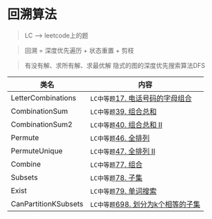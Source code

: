 # 回溯算法  
> LC --> leetcode上的题

> 回溯 = 深度优先遍历 + 状态重置 + 剪枝

> 有没有解、求所有解、求最优解
> 隐式的图的深度优先搜索算法DFS

类名|内容
---|---
LetterCombinations | `LC中等题`[17. 电话号码的字母组合](https://leetcode-cn.com/problems/letter-combinations-of-a-phone-number/)
CombinationSum | `LC中等题`[39. 组合总和](https://leetcode-cn.com/problems/combination-sum/submissions/)
CombinationSum2 | `LC中等题`[40. 组合总和 II](https://leetcode-cn.com/problems/combination-sum-ii/submissions/)
Permute | `LC中等题`[46. 全排列](https://leetcode-cn.com/problems/permutations/)
PermuteUnique | `LC中等题`[47. 全排列 II](https://leetcode-cn.com/problems/permutations-ii/submissions/)
Combine | `LC中等题`[77. 组合](https://leetcode-cn.com/problems/combinations/submissions/)
Subsets | `LC中等题`[78. 子集](https://leetcode-cn.com/problems/subsets/)
Exist | `LC中等题`[79. 单词搜索](https://leetcode-cn.com/problems/word-search/)
CanPartitionKSubsets | `LC中等题`[698. 划分为k个相等的子集](https://leetcode-cn.com/problems/partition-to-k-equal-sum-subsets/comments/)

